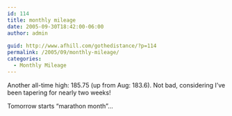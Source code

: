 ```yaml
---
id: 114
title: monthly mileage
date: 2005-09-30T18:42:00-06:00
author: admin
  
guid: http://www.afhill.com/gothedistance/?p=114
permalink: /2005/09/monthly-mileage/
categories:
  - Monthly Mileage
---
```

Another all-time high: 185.75 (up from Aug: 183.6). Not bad, considering I&#8217;ve been tapering for nearly two weeks! 

Tomorrow starts &#8220;marathon month&#8221;&#8230;